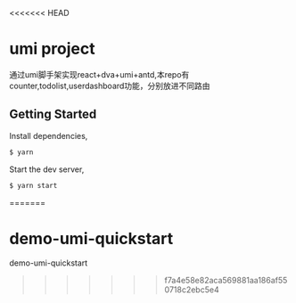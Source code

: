 <<<<<<< HEAD
# umi project

通过umi脚手架实现react+dva+umi+antd,本repo有counter,todolist,userdashboard功能，分别放进不同路由

## Getting Started

Install dependencies,

```bash
$ yarn
```

Start the dev server,

```bash
$ yarn start
```
=======
# demo-umi-quickstart
demo-umi-quickstart
>>>>>>> f7a4e58e82aca569881aa186af550718c2ebc5e4
